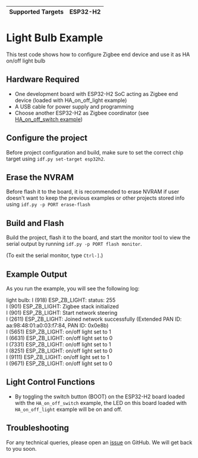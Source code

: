 | Supported Targets | ESP32-H2 |
| ----------------- | -------- |

# Light Bulb Example 

This test code shows how to configure Zigbee end device and use it as HA on/off light bulb

## Hardware Required

* One development board with ESP32-H2 SoC acting as Zigbee end device (loaded with HA_on_off_light example)
* A USB cable for power supply and programming
* Choose another ESP32-H2 as Zigbee coordinator (see [HA_on_off_switch example](../HA_on_off_switch))

## Configure the project

Before project configuration and build, make sure to set the correct chip target using `idf.py set-target esp32h2`.

## Erase the NVRAM 

Before flash it to the board, it is recommended to erase NVRAM if user doesn't want to keep the previous examples or other projects stored info using `idf.py -p PORT erase-flash`

## Build and Flash

Build the project, flash it to the board, and start the monitor tool to view the serial output by running `idf.py -p PORT flash monitor`.

(To exit the serial monitor, type ``Ctrl-]``.)

## Example Output

As you run the example, you will see the following log:

light bulb:
I (918) ESP_ZB_LIGHT: status: 255  
I (901) ESP_ZB_LIGHT: Zigbee stack initialized  
I (901) ESP_ZB_LIGHT: Start network steering  
I (2611) ESP_ZB_LIGHT: Joined network successfully (Extended PAN ID: aa:98:48:01:a0:03:f7:84, PAN ID: 0x0e8b)  
I (5651) ESP_ZB_LIGHT: on/off light set to 1  
I (6631) ESP_ZB_LIGHT: on/off light set to 0  
I (7331) ESP_ZB_LIGHT: on/off light set to 1  
I (8251) ESP_ZB_LIGHT: on/off light set to 0  
I (9111) ESP_ZB_LIGHT: on/off light set to 1  
I (9671) ESP_ZB_LIGHT: on/off light set to 0  

## Light Control Functions

 * By toggling the switch button (BOOT) on the ESP32-H2 board loaded with the `HA_on_off_switch` example, the LED on this board loaded with `HA_on_off_light` example will be on and off.

## Troubleshooting

For any technical queries, please open an [issue](https://github.com/espressif/esp-idf/issues) on GitHub. We will get back to you soon.
